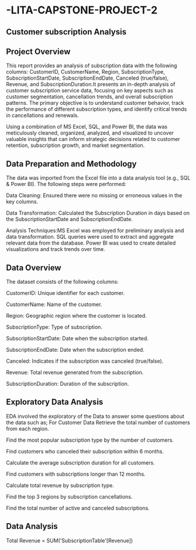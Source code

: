 # -LITA-CAPSTONE-PROJECT-2

## Customer subscription Analysis

## Project Overview
This report provides an analysis of subscription data with the following columns: CustomerID, CustomerName, Region, SubscriptionType, SubscriptionStartDate, SubscriptionEndDate, Canceled (true/false), Revenue, and SubscriptionDuration.It presents an in-depth analysis of customer subscription service data, focusing on key aspects such as customer segmentation, cancellation trends, and overall subscription patterns. The primary objective is to understand customer behavior, track the performance of different subscription types, and identify critical trends in cancellations and renewals.

Using a combination of MS Excel, SQL, and Power BI, the data was meticulously cleaned, organized, analyzed, and visualized to uncover valuable insights that can inform strategic decisions related to customer retention, subscription growth, and market segmentation.

## Data Preparation and Methodology
The data was imported from the Excel file into a data analysis tool (e.g., SQL & Power BI). The following steps were performed:

Data Cleaning: Ensured there were no missing or erroneous values in the key columns.

Data Transformation: Calculated the Subscription Duration in days based on the SubscriptionStartDate and SubscriptionEndDate.

Analysis Techniques:MS Excel was employed for preliminary analysis and data transformation. SQL queries were used to extract and aggregate relevant data from the database. Power BI was used to create detailed visualizations and track trends over time.

## Data Overview

The dataset consists of the following columns:

CustomerID: Unique identifier for each customer.

CustomerName: Name of the customer.

Region: Geographic region where the customer is located.

SubscriptionType: Type of subscription.

SubscriptionStartDate: Date when the subscription started.

SubscriptionEndDate: Date when the subscription ended.

Canceled: Indicates if the subscription was canceled (true/false).

Revenue: Total revenue generated from the subscription.

SubscriptionDuration: Duration of the subscription.

## Exploratory Data Analysis

EDA involved the exploratory of the Data to answer some questions about the data such as;
For Customer Data
Retrieve the total number of customers from each region.

Find the most popular subscription type by the number of customers.

Find customers who canceled their subscription within 6 months.

Calculate the average subscription duration for all customers.

Find customers with subscriptions longer than 12 months.

Calculate total revenue by subscription type.

Find the top 3 regions by subscription cancellations.

Find the total number of active and canceled subscriptions.

## Data Analysis

Total Revenue = SUM('SubscriptionTable'[Revenue])

